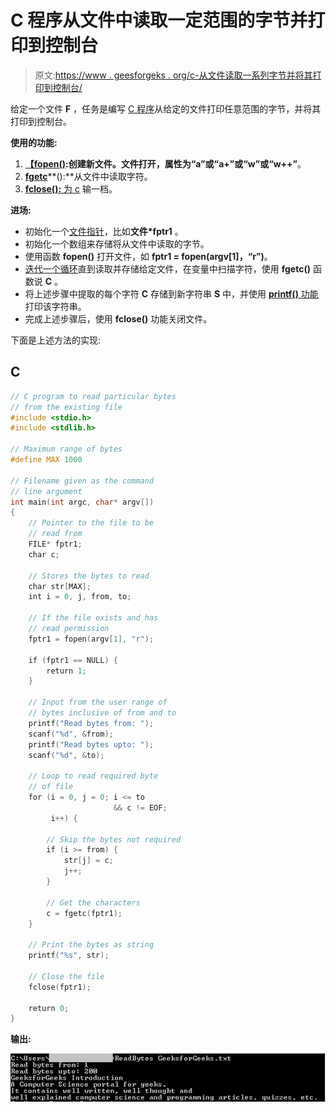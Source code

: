 # C 程序从文件中读取一定范围的字节并打印到控制台

> 原文:[https://www . geesforgeks . org/c-从文件读取一系列字节并将其打印到控制台/](https://www.geeksforgeeks.org/c-program-to-read-a-range-of-bytes-from-file-and-print-it-to-console/)

给定一个文件 **F** ，任务是编写 [C 程序](https://www.geeksforgeeks.org/c/)从给定的文件打印任意范围的字节，并将其打印到控制台。

**使用的功能:**

1.  [**【fopen()**](https://www.geeksforgeeks.org/c-fopen-function-with-examples/)**:**创建新文件。文件打开，属性为**“a”**或**“a+”**或**“w”**或**“w++”**。
2.  [**fgetc**](https://www.geeksforgeeks.org/fgetc-fputc-c/)**():**从文件中读取字符。
3.  [**fclose():** 为 c](https://www.geeksforgeeks.org/c-fopen-function-with-examples/) 输一档。

**进场:**

*   初始化一个[文件指针](https://www.geeksforgeeks.org/basics-file-handling-c/)，比如**文件*fptr1** 。
*   初始化一个数组来存储将从文件中读取的字节。
*   使用函数 **fopen()** 打开文件，如 **fptr1 = fopen(argv[1]，“r”)**。
*   [迭代一个循环](https://www.geeksforgeeks.org/range-based-loop-c/)直到读取并存储给定文件，在变量中扫描字符，使用 **fgetc()** 函数说 **C** 。
*   将上述步骤中提取的每个字符 **C** 存储到新字符串 **S** 中，并使用 [**printf()** 功能](https://www.geeksforgeeks.org/return-values-of-printf-and-scanf-in-c-cpp/)打印该字符串。
*   完成上述步骤后，使用 **fclose()** 功能关闭文件。

下面是上述方法的实现:

## C

```cpp
// C program to read particular bytes
// from the existing file
#include <stdio.h>
#include <stdlib.h>

// Maximum range of bytes
#define MAX 1000

// Filename given as the command
// line argument
int main(int argc, char* argv[])
{
    // Pointer to the file to be
    // read from
    FILE* fptr1;
    char c;

    // Stores the bytes to read
    char str[MAX];
    int i = 0, j, from, to;

    // If the file exists and has
    // read permission
    fptr1 = fopen(argv[1], "r");

    if (fptr1 == NULL) {
        return 1;
    }

    // Input from the user range of
    // bytes inclusive of from and to
    printf("Read bytes from: ");
    scanf("%d", &from);
    printf("Read bytes upto: ");
    scanf("%d", &to);

    // Loop to read required byte
    // of file
    for (i = 0, j = 0; i <= to
                       && c != EOF;
         i++) {

        // Skip the bytes not required
        if (i >= from) {
            str[j] = c;
            j++;
        }

        // Get the characters
        c = fgetc(fptr1);
    }

    // Print the bytes as string
    printf("%s", str);

    // Close the file
    fclose(fptr1);

    return 0;
}
```

**输出:**

![](img/4d3e7a23ff0e8db95c814e78f32fa423.png)